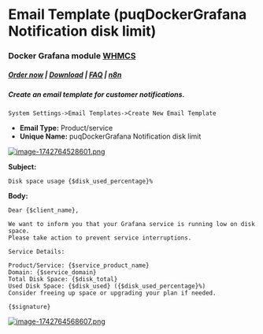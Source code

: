 # Email Template (puqDockerGrafana Notification disk limit)

### Docker Grafana module **[WHMCS](https://puqcloud.com/link.php?id=77)** 

#####  [Order now](https://puqcloud.com/whmcs-module-docker-grafana.php) | [Download](https://download.puqcloud.com/WHMCS/servers/PUQ_WHMCS-Docker-Grafana/) | [FAQ](https://faq.puqcloud.com/) | [n8n](https://puqcloud.com/link.php?id=117)

##### Create an email template for customer notifications.

```
System Settings->Email Templates->Create New Email Template
```

- **Email Type:** Product/service
- **Unique Name:** puqDockerGrafana Notification disk limit

[![image-1742764528601.png](https://doc.puq.info/uploads/images/gallery/2025-03/scaled-1680-/image-1742764528601.png)](https://doc.puq.info/uploads/images/gallery/2025-03/image-1742764528601.png)

**Subject:**

```
Disk space usage {$disk_used_percentage}%
```

**Body:**

```
Dear {$client_name},

We want to inform you that your Grafana service is running low on disk space. 
Please take action to prevent service interruptions.

Service Details:

Product/Service: {$service_product_name}
Domain: {$service_domain}
Total Disk Space: {$disk_total}
Used Disk Space: {$disk_used} ({$disk_used_percentage}%)
Consider freeing up space or upgrading your plan if needed.

{$signature}
```

[![image-1742764568607.png](https://doc.puq.info/uploads/images/gallery/2025-03/scaled-1680-/image-1742764568607.png)](https://doc.puq.info/uploads/images/gallery/2025-03/image-1742764568607.png)